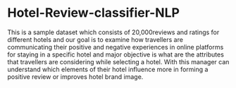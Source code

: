 # Hotel-Review-classifier-NLP
This is a sample dataset  which consists of 20,000reviews and ratings for different hotels and our goal is to examine how travellers are communicating their positive and negative experiences in online platforms for staying in a specific hotel and major objective is what are the attributes that travellers are considering while selecting a hotel. With this manager can understand which elements of their hotel influence more in forming a positive review or improves hotel brand image.
